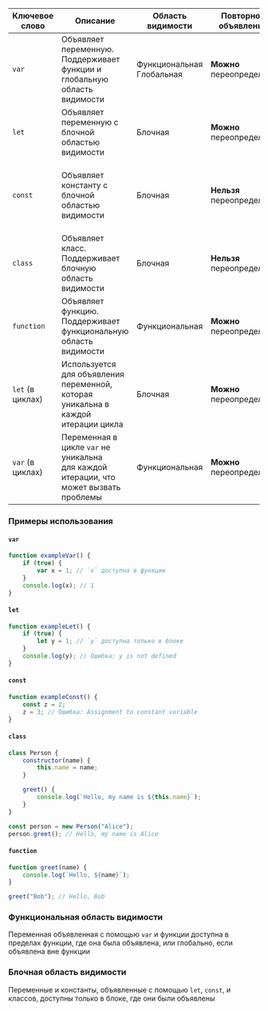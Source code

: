 | Ключевое слово   | Описание                                                                                 | Область видимости            | Повторное объявление      | Повторное присвоение                                                     |
|------------------|------------------------------------------------------------------------------------------|------------------------------|---------------------------|--------------------------------------------------------------------------|
| `var`            | Объявляет переменную.<br>Поддерживает функции и глобальную область видимости             | Функциональная<br>Глобальная | **Можно** переопределять  | **Можно** повторно присвоить                                             |
| `let`            | Объявляет переменную с блочной областью видимости                                        | Блочная                      | **Можно** переопределять  | **Можно** повторно присвоить                                             |
| `const`          | Объявляет константу с блочной областью видимости                                         | Блочная                      | **Нельзя** переопределять | Значение **нельзя** изменить<br>(но объект или массив могут изменяться)  |
| `class`          | Объявляет класс.<br>Поддерживает блочную область видимости                               | Блочная                      | **Нельзя** переопределять | **Нельзя** повторно присваивать класс                                    |
| `function`       | Объявляет функцию.<br>Поддерживает функциональную область видимости                      | Функциональная               | **Можно** переопределять  | **Можно** повторно присвоить                                             |
| `let` (в циклах) | Используется для объявления переменной,<br>которая уникальна в каждой итерации цикла     | Блочная                      | **Можно** переопределять  | **Можно** повторно присвоить                                             |
| `var` (в циклах) | Переменная в цикле `var` не уникальна<br>для каждой итерации, что может вызвать проблемы | Функциональная               | **Можно** переопределять  | **Можно** повторно присвоить                                             |

### Примеры использования

#### `var`

```javascript
function exampleVar() {
    if (true) {
        var x = 1; // `x` доступна в функции
    }
    console.log(x); // 1
}
```

#### `let`

```javascript
function exampleLet() {
    if (true) {
        let y = 1; // `y` доступна только в блоке
    }
    console.log(y); // Ошибка: y is not defined
}
```

#### `const`

```javascript
function exampleConst() {
    const z = 2;
    z = 3; // Ошибка: Assignment to constant variable
}
```

#### `class`

```javascript
class Person {
    constructor(name) {
        this.name = name;
    }

    greet() {
        console.log(`Hello, my name is ${this.name}`);
    }
}

const person = new Person("Alice");
person.greet(); // Hello, my name is Alice
```

#### `function`

```javascript
function greet(name) {
    console.log(`Hello, ${name}`);
}

greet("Bob"); // Hello, Bob
```

### Функциональная область видимости

Переменная объявленная с помощью `var` и функции доступна в пределах функции, где она была объявлена,
или глобально, если объявлена вне функции

### Блочная область видимости

Переменные и константы, объявленные с помощью `let`, `const`, и классов,
доступны только в блоке, где они были объявлены
